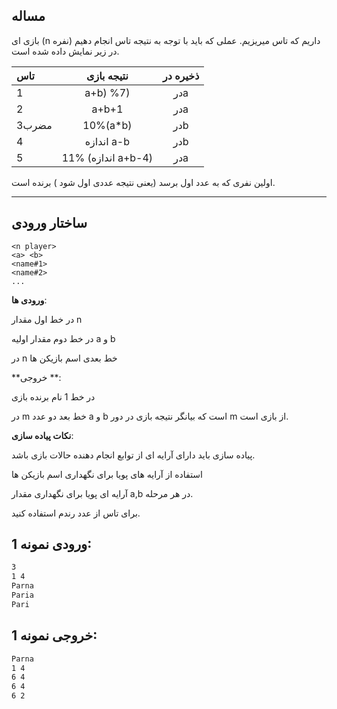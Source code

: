 ## مساله

بازی ای (n نفره)  داریم که تاس میریزیم. عملی که باید با توجه به نتیجه تاس انجام دهیم در زیر نمایش داده شده است.

| تاس |  نتیجه بازی        | ذخیره در      |
|:----------|:------------------:|:------------------:|
| 1   |  a+b) %7)          | درa           |
| 2   |     a+b+1          | درa           |
|مضرب3|  10%(a*b)          | درb           |
| 4   |   اندازه a-b           | درb           |
| 5   |  11% (اندازه a+b-4)        | درa           |


اولین نفری که به عدد اول برسد (یعنی نتیجه عددی اول شود ) برنده است.


----------

## ساختار ورودی
```
<n player>
<a> <b>
<name#1>
<name#2>
...
```

**ورودی ها**:

در خط اول مقدار   n 

در خط دوم مقدار اولیه a و b 

در n خط بعدی اسم بازیکن ها 

**خروجی **:

در خط 1 نام برنده بازی 

در m خط بعد دو عدد a و b است که بیانگر نتیجه بازی در دور m از بازی است.

**نکات پیاده سازی**:

پیاده سازی باید دارای آرایه ای از توابع انجام دهنده حالات  بازی باشد.

استفاده از آرایه های پویا برای نگهداری اسم بازیکن ها

آرایه ای پویا برای نگهداری مقدار a,b در هر مرحله.

برای تاس از عدد رندم استفاده کنید.

## ورودی نمونه 1:
```sh
3
1 4
Parna
Paria
Pari
```




## خروجی نمونه 1:

```sh
Parna
1 4
6 4    
6 4
6 2
```
